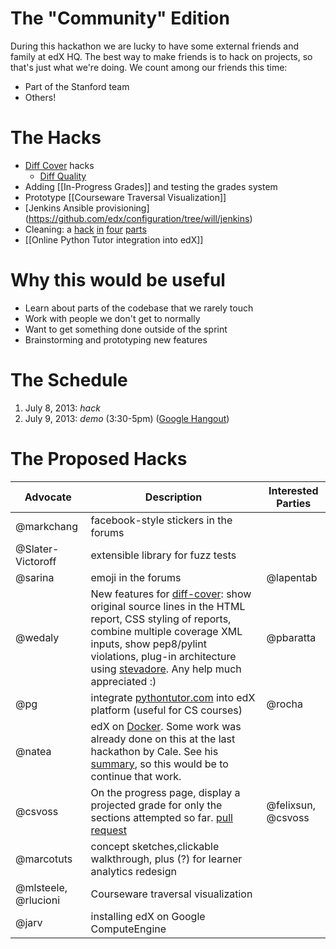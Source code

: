 # The "Community" Edition
During this hackathon we are lucky to have some external friends and family at edX HQ. The best way to make friends is to hack on projects, so that's just what we're doing. We count among our friends this time:
* Part of the Stanford team
* Others!

# The Hacks

* [Diff Cover](https://github.com/edx/diff-cover) hacks
  - [Diff Quality](https://github.com/edx/edx-platform/wiki/Diff-Quality)
* Adding [[In-Progress Grades]] and testing the grades system
* Prototype [[Courseware Traversal Visualization]]
* [Jenkins Ansible provisioning] (https://github.com/edx/configuration/tree/will/jenkins)
* Cleaning: a [hack](https://github.com/edx/edx-platform/pull/355) [in](https://github.com/edx/edx-platform/pull/352) [four](https://github.com/edx/edx-platform/pull/347) [parts](https://github.com/edx/edx-platform/pull/353)
* [[Online Python Tutor integration into edX]]

# Why this would be useful
* Learn about parts of the codebase that we rarely touch
* Work with people we don't get to normally
* Want to get something done outside of the sprint
* Brainstorming and prototyping new features

# The Schedule
1. July 8, 2013: *hack*
2. July 9, 2013: *demo* (3:30-5pm) ([Google Hangout](https://plus.google.com/hangouts/_/calendar/bWNoYW5nQGVkeC5vcmc.6pftm7tku5r4v8d8ofn8udukjo))

# The Proposed Hacks

| Advocate | Description | Interested Parties |
|----------|-------------|--------------------|
| @markchang | facebook-style stickers in the forums | |
| @Slater-Victoroff | extensible library for fuzz tests | |
| @sarina | emoji in the forums | @lapentab |
| @wedaly | New features for [diff-cover](https://github.com/edx/diff-cover): show original source lines in the HTML report, CSS styling of reports, combine multiple coverage XML inputs, show pep8/pylint violations, plug-in architecture using [stevadore](http://stevedore.readthedocs.org/en/latest/).  Any help much appreciated :) | @pbaratta |
| @pg | integrate [pythontutor.com](http://pythontutor.com/) into edX platform (useful for CS courses) | @rocha |
| @natea | edX on [Docker](http://docker.io). Some work was already done on this at the last hackathon by Cale. See his [summary](https://edx-wiki.atlassian.net/wiki/display/ENG/How+we+deal+with+tons+of+services+on+setup+with+Docker), so this would be to continue that work. | |
| @csvoss | On the progress page, display a projected grade for only the sections attempted so far. [pull request](https://github.com/edx/edx-platform/pull/359) | @felixsun, @csvoss |
| @marcotuts| concept sketches,clickable walkthrough, plus (?) for learner analytics redesign | 
| @mlsteele, @rlucioni| Courseware traversal visualization | 
| @jarv | installing edX on Google ComputeEngine |